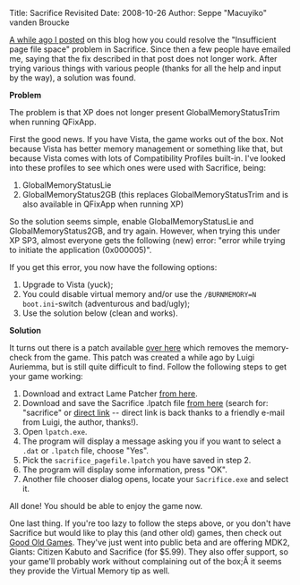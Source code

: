 Title: Sacrifice Revisited
Date: 2008-10-26
Author: Seppe "Macuyiko" vanden Broucke

[A while ago I posted](|filename|/2006/2006_07_sacrifice-ram-problem-or-fixing-old.md) on this blog how you could resolve the "Insufficient page file space" problem in Sacrifice. Since then a few people have emailed me, saying that the fix described in that post does not longer work. After trying various things with various people (thanks for all the help and input by the way), a solution was found.

**Problem**

The problem is that XP does not longer present GlobalMemoryStatusTrim when running QFixApp.

First the good news. If you have Vista, the game works out of the box. Not because Vista has better memory management or something like that, but because Vista comes with lots of Compatibility Profiles built-in. I've looked into these profiles to see which ones were used with Sacrifice, being:

1. GlobalMemoryStatusLie
2. GlobalMemoryStatus2GB (this replaces GlobalMemoryStatusTrim and is also available in QFixApp when running XP)

So the solution seems simple, enable GlobalMemoryStatusLie and GlobalMemoryStatus2GB, and try again. However, when trying this under XP SP3, almost everyone gets the following (new) error: "error while trying to initiate the application (0x000005)".

If you get this error, you now have the following options:

1. Upgrade to Vista (yuck);
2. You could disable virtual memory and/or use the `/BURNMEMORY=N` `boot.ini`-switch (adventurous and bad/ugly);
3. Use the solution below (clean and works).

**Solution**

It turns out there is a patch available [over here](http://aluigi.altervista.org/patches.htm) which removes the memory-check from the game. This patch was created a while ago by Luigi Auriemma, but is still quite difficult to find. Follow the following steps to get your game working:

1. Download and extract Lame Patcher [from here](http://aluigi.altervista.org/mytoolz.htm#lpatch).
2. Download and save the Sacrifice .lpatch file [from here](http://aluigi.org/patches.htm) (search for: "sacrifice" or [direct link](http://aluigi.org/patches/sacrifice_pagefile.lpatch) -- direct link is back thanks to a friendly e-mail from Luigi, the author, thanks!).
3. Open `lpatch.exe`.
4. The program will display a message asking you if you want to select a `.dat` or `.lpatch` file, choose "Yes".
5. Pick the `sacrifice_pagefile.lpatch` you have saved in step 2.
6. The program will display some information, press "OK".
7. Another file chooser dialog opens, locate your `Sacrifice.exe` and select it.

All done! You should be able to enjoy the game now.

One last thing. If you're too lazy to follow the steps above, or you don't have Sacrifice but would like to play this (and other old) games, then check out [Good Old Games](http://www.gog.com/en/frontpage/). They've just went into public beta and are offering MDK2, Giants: Citizen Kabuto and Sacrifice (for $5.99). They also offer support, so your game'll probably work without complaining out of the box;Â it seems they provide the Virtual Memory tip as well.
